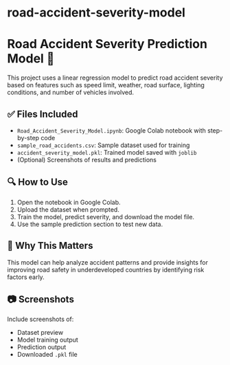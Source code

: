 # road-accident-severity-model

# Road Accident Severity Prediction Model 🚦

This project uses a linear regression model to predict road accident severity based on features such as speed limit, weather, road surface, lighting conditions, and number of vehicles involved.

## ✅ Files Included
- `Road_Accident_Severity_Model.ipynb`: Google Colab notebook with step-by-step code
- `sample_road_accidents.csv`: Sample dataset used for training
- `accident_severity_model.pkl`: Trained model saved with `joblib`
- (Optional) Screenshots of results and predictions

## 🔍 How to Use
1. Open the notebook in Google Colab.
2. Upload the dataset when prompted.
3. Train the model, predict severity, and download the model file.
4. Use the sample prediction section to test new data.

## 🧠 Why This Matters
This model can help analyze accident patterns and provide insights for improving road safety in underdeveloped countries by identifying risk factors early.

## 📷 Screenshots
Include screenshots of:
- Dataset preview
- Model training output
- Prediction output
- Downloaded `.pkl` file
